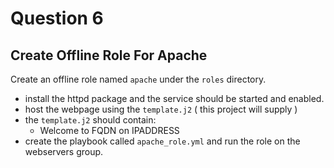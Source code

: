 # Question 6

## Create Offline Role For Apache

Create an offline role named `apache` under the `roles` directory.
- install the httpd package and the service should be started and enabled.
- host the webpage using the `template.j2` ( this project will supply )
- the `template.j2` should contain:
  - Welcome to FQDN on IPADDRESS
- create the playbook called `apache_role.yml` and run the role on the webservers group.
